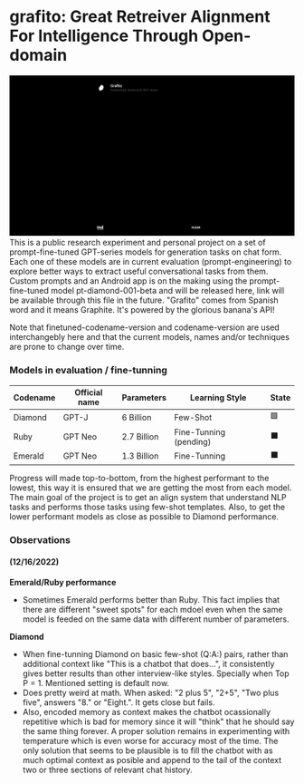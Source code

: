 # grafito: Great Retreiver Alignment For Intelligence Through Open-domain
![Alt Text](https://raw.githubusercontent.com/appvoid/grafito/1a5d76f45bb1ceb5ca012b6337072796df00c383/grafito.gif)
This is a public research experiment and personal project on a set of prompt-fine-tuned GPT-series models for generation tasks on chat form. Each one of these models are in current evaluation (prompt-engineering) to explore better ways to extract useful conversational tasks from them. Custom prompts and an Android app is on the making using the prompt-fine-tuned model pt-diamond-001-beta and will be released here, link will be available through this file in the future. "Grafito" comes from Spanish word and it means Graphite. It's powered by the glorious banana's API!

Note that finetuned-codename-version and codename-version are used interchangebly here and that the current models, names and/or techniques are prone to change over time.

### Models in evaluation / fine-tunning
| Codename    |Official name| Parameters  |     Learning Style     | State |
| ----------- | ----------- | ----------- | ---------------------- | ----- |
| Diamond     | GPT-J       | 6 Billion   | Few-Shot               | 🟩 |
| Ruby        | GPT Neo     | 2.7 Billion | Fine-Tunning (pending) | ⬛ |
| Emerald     | GPT Neo     | 1.3 Billion | Fine-Tunning           | ⬛ |

Progress will made top-to-bottom, from the highest performant to the lowest, this way it is ensured that we are getting the most from each model. The main goal of the project is to get an align system that understand NLP tasks and performs those tasks using few-shot templates. Also, to get the lower performant models as close as possible to Diamond performance.

### Observations

#### (12/16/2022)
**Emerald/Ruby performance**

- Sometimes Emerald performs better than Ruby. This fact implies that there are different "sweet spots" for each mdoel even when the same model is feeded on the same data with different number of parameters.

**Diamond**
- When fine-tunning Diamond on basic few-shot (Q:A:) pairs, rather than additional context like "This is a chatbot that does...", it consistently gives better results than other interview-like styles. Specially when Top P = 1. Mentioned setting is default now.
- Does pretty weird at math. When asked: "2 plus 5", "2+5", "Two plus five", answers "8." or "Eight.". It gets close but fails.
- Also, encoded memory as context makes the chatbot ocassionally repetitive which is bad for memory since it will "think" that he should say the same thing forever. A proper solution remains in experimenting with temperature which is even worse for accuracy most of the time. The only solution that seems to be plausible is to fill the chatbot with as much optimal context as posible and append to the tail of the context two or three sections of relevant chat history.
